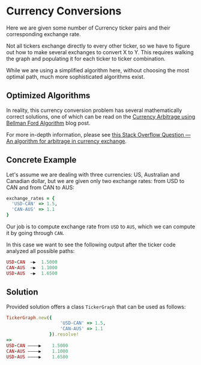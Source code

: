 # Currency Conversions

Here we are given some number of Currency ticker pairs and their corresponding exchange rate.

Not all tickers exchange directly to every other ticker, so we have to figure out how to make several exchanges to convert X to Y. This requires walking the graph and populating it for each ticker to ticker combination.

While we are using a simplified algorithm here, without choosing the most optimal path, much more sophisticated algorithms exist.

## Optimized Algorithms

In reality, this currency conversion problem has several mathematically correct solutions, one of which can be read on the [Currency Arbitrage using Bellman Ford Algorithm](https://medium.com/@anilpai/currency-arbitrage-using-bellman-ford-algorithm-8938dcea56ea) blog post.

For more in-depth information, please see [this Stack Overflow Question — An algorithm for arbitrage in currency exchange](https://math.stackexchange.com/questions/94414/an-algorithm-for-arbitrage-in-currency-exchange).


## Concrete Example

Let's assume we are dealing with three currencies: US, Australian and Canadian dollar, but we are given only two exchange rates: from USD to CAN and from CAN to AUS:

```ruby
exchange_rates = {
  'USD-CAN' => 1.5,
  'CAN-AUS' => 1.1
}
```

Our job is to compute exchange rate from `USD` to `AUS`, which we can compute it by going through `CAN`.

In this case we want to see the following output after the ticker code analyzed all possible paths:

```ruby
USD-CAN  —▶  1.5000
CAN-AUS  —▶  1.1000
USD-AUS  —▶  1.6500
```

## Solution

Provided solution offers a class `TickerGraph` that can be used as follows:

```ruby
TickerGraph.new({
                    'USD-CAN' => 1.5,
                    'CAN-AUS' => 1.1
                }).resolve!
=>
USD-CAN ————▶    1.5000
CAN-AUS ————▶    1.1000
USD-AUS ————▶    1.6500
```
